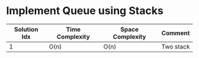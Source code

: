 # Implement Queue using Stacks

| Solution Idx | Time Complexity | Space Complexity | Comment   |
| ------------ | --------------- | ---------------- | --------- |
| 1            | O(n)            | O(n)             | Two stack |
